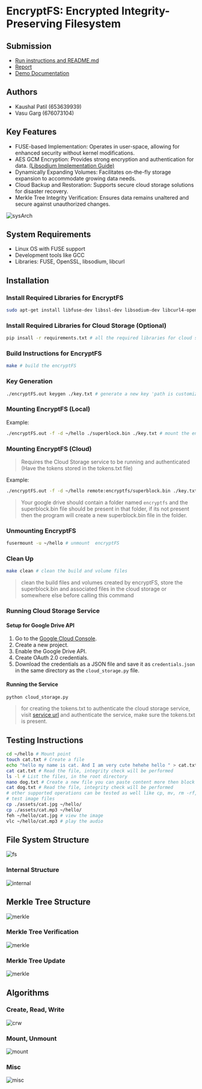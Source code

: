 # EncryptFS: Encrypted Integrity-Preserving Filesystem

## Submission

- [Run instructions and README.md](./README.md)
- [Report](./Report.pdf)
- [Demo Documentation](./Demo.pdf)

## Authors
- Kaushal Patil (653639939)
- Vasu Garg (676073104)

## Key Features
- FUSE-based Implementation: Operates in user-space, allowing for enhanced security without kernel modifications.
- AES GCM Encryption: Provides strong encryption and authentication for data. [(Libsodium Implementation Guide)](https://libsodium.gitbook.io/doc/secret-key_cryptography/aead/aes-256-gcm)
- Dynamically Expanding Volumes: Facilitates on-the-fly storage expansion to accommodate growing data needs.
- Cloud Backup and Restoration: Supports secure cloud storage solutions for disaster recovery.
- Merkle Tree Integrity Verification: Ensures data remains unaltered and secure against unauthorized changes.

![sysArch](./assets/sysdiag.png)

## System Requirements
- Linux OS with FUSE support
- Development tools like GCC
- Libraries: FUSE, OpenSSL, libsodium, libcurl

## Installation

### Install Required Libraries for EncryptFS
```bash
sudo apt-get install libfuse-dev libssl-dev libsodium-dev libcurl4-openssl-dev # all the required libraries
```

### Install Required Libraries for Cloud Storage (Optional)
```bash
pip insall -r requirements.txt # all the required libraries for cloud storage microservice
```

### Build Instructions for EncryptFS

```bash
make # build the encryptFS
```

### Key Generation

```bash
./encryptFS.out keygen ./key.txt # generate a new key 'path is customizable'
```

### Mounting EncryptFS (Local)

Example:

```bash
./encryptFS.out -f -d ~/hello ./superblock.bin ./key.txt # mount the encryptFS to ~/hello using superblock.bin and key.txt (used for aes encryption and decryption)
```

### Mounting EncryptFS (Cloud)

> Requires the Cloud Storage service to be running and authenticated (Have the tokens stored in the tokens.txt file)

Example:

```bash
./encryptFS.out -f -d ~/hello remote:encryptfs/superblock.bin ./key.txt  # mount the encryptFS to ~/hello using superblock.bin on google cloud and key.txt (used for aes encryption and decryption)
```

> Your google drive should contain a folder named `encryptfs` and the superblock.bin file should be present in that folder, if its not present then the program will create a new superblock.bin file in the folder.

### Unmounting EncryptFS

```bash
fusermount -u ~/hello # unmount  encryptFS
```

### Clean Up

```bash
make clean # clean the build and volume files
```

> clean the build files and volumes created by encryptFS, store the superblock.bin and associated files in the cloud storage or somewhere else before calling this command

### Running Cloud Storage Service

#### Setup for Google Drive API

1. Go to the [Google Cloud Console](https://console.cloud.google.com/).
2. Create a new project.
3. Enable the Google Drive API.
4. Create OAuth 2.0 credentials.
5. Download the credentials as a JSON file and save it as `credentials.json` in the same directory as the `cloud_storage.py` file.

#### Running the Service

```bash
python cloud_storage.py
```

> for creating the tokens.txt to authenticate the cloud storage service, visit [service url](http://127.0.0.1:8080) and authenticate the service, make sure the tokens.txt is present.

## Testing Instructions
 
```bash
cd ~/hello # Mount point
touch cat.txt # Create a file
echo "hello my name is cat. And I am very cute hehehe hello " > cat.txt # Write to the file, updated merkle tree
cat cat.txt # Read the file, integrity check will be performed
ls -l # List the files, in the root directory
nano dog.txt # Create a new file you can paste content more then block size to check multi block allocation and read
cat dog.txt # Read the file, integrity check will be performed
# other supported operations can be tested as well like cp, mv, rm -rf, etc.
# test image files 
cp ./assets/cat.jpg ~/hello/
cp ./assets/cat.mp3 ~/hello/
feh ~/hello/cat.jpg # view the image
vlc ~/hello/cat.mp3 # play the audio
```

## File System Structure

![fs](./assets/filesysstruct.png)

### Internal Structure

![internal](./assets/fileinternalstruct.png)

## Merkle Tree Structure

![merkle](./assets/merkletree.png)

### Merkle Tree Verification

![merkle](./assets/merkletreeverify.png)

### Merkle Tree Update

![merkle](./assets/merkletreeupdates.png)

## Algorithms

### Create, Read, Write

![crw](./assets/writereadcreatealgo.png)

### Mount, Unmount

![mount](./assets/mountunmountalgo.png)

### Misc

![misc](./assets/miscalgo.png)
